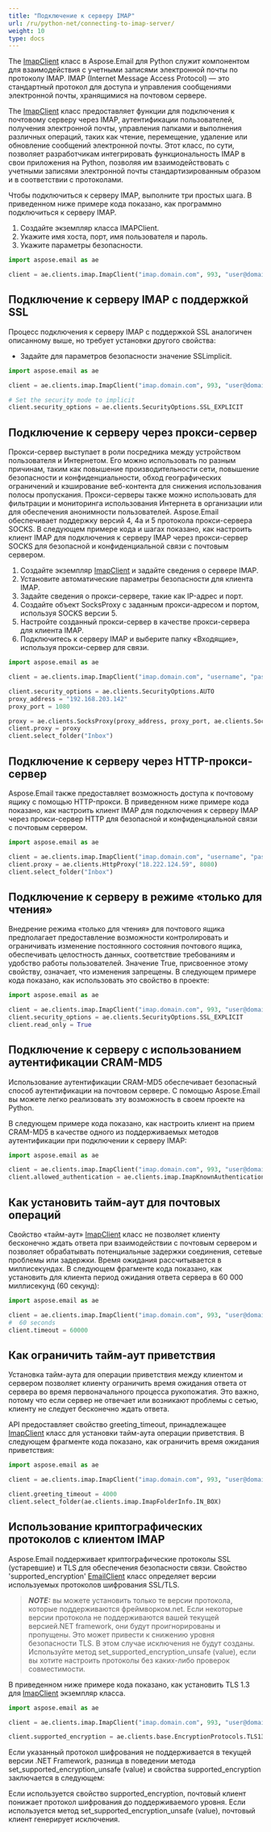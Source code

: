 ```yaml
---
title: "Подключение к серверу IMAP"
url: /ru/python-net/connecting-to-imap-server/
weight: 10
type: docs
---
```


The [ImapClient](https://reference.aspose.com/email/python-net/aspose.email.clients.imap/imapclient/#imapclient-class) класс в Aspose.Email для Python служит компонентом для взаимодействия с учетными записями электронной почты по протоколу IMAP. IMAP (Internet Message Access Protocol) — это стандартный протокол для доступа и управления сообщениями электронной почты, хранящимися на почтовом сервере.

The [ImapClient](https://reference.aspose.com/email/python-net/aspose.email.clients.imap/imapclient/#imapclient-class) класс предоставляет функции для подключения к почтовому серверу через IMAP, аутентификации пользователей, получения электронной почты, управления папками и выполнения различных операций, таких как чтение, перемещение, удаление или обновление сообщений электронной почты. Этот класс, по сути, позволяет разработчикам интегрировать функциональность IMAP в свои приложения на Python, позволяя им взаимодействовать с учетными записями электронной почты стандартизированным образом и в соответствии с протоколами.

Чтобы подключиться к серверу IMAP, выполните три простых шага. В приведенном ниже примере кода показано, как программно подключиться к серверу IMAP.

1. Создайте экземпляр класса IMAPClient.
2. Укажите имя хоста, порт, имя пользователя и пароль.
3. Укажите параметры безопасности.

```py
import aspose.email as ae

client = ae.clients.imap.ImapClient("imap.domain.com", 993, "user@domain.com", "pwd")
```
## **Подключение к серверу IMAP с поддержкой SSL**

Процесс подключения к серверу IMAP с поддержкой SSL аналогичен описанному выше, но требует установки другого свойства:

- Задайте для параметров безопасности значение SSLimplicit.

```py
import aspose.email as ae

client = ae.clients.imap.ImapClient("imap.domain.com", 993, "user@domain.com", "pwd")

# Set the security mode to implicit
client.security_options = ae.clients.SecurityOptions.SSL_EXPLICIT
```
## **Подключение к серверу через прокси-сервер**

Прокси-сервер выступает в роли посредника между устройством пользователя и Интернетом. Его можно использовать по разным причинам, таким как повышение производительности сети, повышение безопасности и конфиденциальности, обход географических ограничений и кэширование веб-контента для снижения использования полосы пропускания. Прокси-серверы также можно использовать для фильтрации и мониторинга использования Интернета в организации или для обеспечения анонимности пользователей. Aspose.Email обеспечивает поддержку версий 4, 4a и 5 протокола прокси-сервера SOCKS. В следующем примере кода и шагах показано, как настроить клиент IMAP для подключения к серверу IMAP через прокси-сервер SOCKS для безопасной и конфиденциальной связи с почтовым сервером.

1. Создайте экземпляр [ImapClient](https://reference.aspose.com/email/python-net/aspose.email.clients.imap/imapclient/#imapclient-class) и задайте сведения о сервере IMAP.
2. Установите автоматические параметры безопасности для клиента IMAP.
3. Задайте сведения о прокси-сервере, такие как IP-адрес и порт.
4. Создайте объект SocksProxy с заданным прокси-адресом и портом, используя SOCKS версии 5.
5. Настройте созданный прокси-сервер в качестве прокси-сервера для клиента IMAP.
6. Подключитесь к серверу IMAP и выберите папку «Входящие», используя прокси-сервер для связи.

```py
import aspose.email as ae

client = ae.clients.imap.ImapClient("imap.domain.com", "username", "password")

client.security_options = ae.clients.SecurityOptions.AUTO
proxy_address = "192.168.203.142"
proxy_port = 1080

proxy = ae.clients.SocksProxy(proxy_address, proxy_port, ae.clients.SocksVersion.SOCKS_V5)
client.proxy = proxy
client.select_folder("Inbox")
```
## **Подключение к серверу через HTTP-прокси-сервер**

Aspose.Email также предоставляет возможность доступа к почтовому ящику с помощью HTTP-прокси. В приведенном ниже примере кода показано, как настроить клиент IMAP для подключения к серверу IMAP через прокси-сервер HTTP для безопасной и конфиденциальной связи с почтовым сервером.

```py
import aspose.email as ae

client = ae.clients.imap.ImapClient("imap.domain.com", "username", "password")
client.proxy = ae.clients.HttpProxy("18.222.124.59", 8080)
client.select_folder("Inbox")
```
## **Подключение к серверу в режиме «только для чтения»**

Внедрение режима «только для чтения» для почтового ящика предполагает предоставление возможности контролировать и ограничивать изменение постоянного состояния почтового ящика, обеспечивать целостность данных, соответствие требованиям и удобство работы пользователей. Значение True, присвоенное этому свойству, означает, что изменения запрещены. В следующем примере кода показано, как использовать это свойство в проекте:

```py
import aspose.email as ae

client = ae.clients.imap.ImapClient("imap.domain.com", 993, "user@domain.com", "pwd")
client.security_options = ae.clients.SecurityOptions.SSL_EXPLICIT
client.read_only = True
```
## **Подключение к серверу с использованием аутентификации CRAM-MD5**

Использование аутентификации CRAM-MD5 обеспечивает безопасный способ аутентификации на почтовом сервере. С помощью Aspose.Email вы можете легко реализовать эту возможность в своем проекте на Python.

В следующем примере кода показано, как настроить клиент на прием CRAM-MD5 в качестве одного из поддерживаемых методов аутентификации при подключении к серверу IMAP:

```py
import aspose.email as ae

client = ae.clients.imap.ImapClient("imap.domain.com", 993, "user@domain.com", "pwd")
client.allowed_authentication = ae.clients.imap.ImapKnownAuthenticationType.CRAM_MD5
```
## **Как установить тайм-аут для почтовых операций**

Свойство «тайм-аут» [ImapClient](https://reference.aspose.com/email/python-net/aspose.email.clients.imap/imapclient/#imapclient-class) класс не позволяет клиенту бесконечно ждать ответа при взаимодействии с почтовым сервером и позволяет обрабатывать потенциальные задержки соединения, сетевые проблемы или задержки. Время ожидания рассчитывается в миллисекундах. В следующем фрагменте кода показано, как установить для клиента период ожидания ответа сервера в 60 000 миллисекунд (60 секунд):

```py
import aspose.email as ae

client = ae.clients.imap.ImapClient("imap.domain.com", 993, "user@domain.com", "pwd", ae.clients.SecurityOptions.SSL_IMPLICIT)
#  60 seconds
client.timeout = 60000
```
## **Как ограничить тайм-аут приветствия**

Установка тайм-аута для операции приветствия между клиентом и сервером позволяет клиенту ограничить время ожидания ответа от сервера во время первоначального процесса рукопожатия. Это важно, потому что если сервер не отвечает или возникают проблемы с сетью, клиенту не следует бесконечно ждать ответа.

API предоставляет свойство greeting_timeout, принадлежащее [ImapClient](https://reference.aspose.com/email/python-net/aspose.email.clients.imap/imapclient/#imapclient-class) класс для установки тайм-аута операции приветствия. В следующем фрагменте кода показано, как ограничить время ожидания приветствия: 

```py
import aspose.email as ae

client = ae.clients.imap.ImapClient("imap.domain.com", 993, "user@domain.com", "pwd")

client.greeting_timeout = 4000
client.select_folder(ae.clients.imap.ImapFolderInfo.IN_BOX)
```
## **Использование криптографических протоколов с клиентом IMAP**

Aspose.Email поддерживает криптографические протоколы SSL (устаревшие) и TLS для обеспечения безопасности связи. Свойство 'supported_encryption' [EmailClient](https://reference.aspose.com/email/python-net/aspose.email.clients/emailclient/#emailclient-class) класс определяет версии используемых протоколов шифрования SSL/TLS.

> **_NOTE:_** вы можете установить только те версии протокола, которые поддерживаются фреймворком.net. Если некоторые версии протокола не поддерживаются вашей текущей версией.NET framework, они будут проигнорированы и пропущены. Это может привести к снижению уровня безопасности TLS. В этом случае исключения не будут созданы. Используйте метод set_supported_encryption_unsafe (value), если вы хотите настроить протоколы без каких-либо проверок совместимости.

В приведенном ниже примере кода показано, как установить TLS 1.3 для [ImapClient](https://reference.aspose.com/email/python-net/aspose.email.clients.imap/imapclient/#imapclient-class) экземпляр класса.

```py
import aspose.email as ae

client = ae.clients.imap.ImapClient("imap.domain.com", 993, "user@domain.com", "pwd", ae.clients.SecurityOptions.SSL_IMPLICIT)

client.supported_encryption = ae.clients.base.EncryptionProtocols.TLS13
```
Если указанный протокол шифрования не поддерживается в текущей версии .NET Framework, разница в поведении метода set_supported_encryption_unsafe (value) и свойства supported_encryption заключается в следующем:

Если используется свойство supported_encryption, почтовый клиент понижает протокол шифрования до поддерживаемого уровня.
Если используется метод set_supported_encryption_unsafe (value), почтовый клиент генерирует исключения.